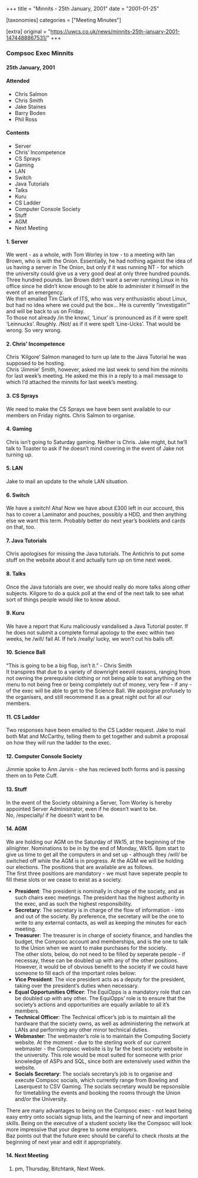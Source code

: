 +++
title = "Minnits - 25th January, 2001"
date = "2001-01-25"

[taxonomies]
categories = ["Meeting Minutes"]

[extra]
original = "https://uwcs.co.uk/news/minnits-25th-january-2001-1474488867531/"
+++

### Compsoc Exec Minnits

#### 25th January, 2001

#### Attended

  - Chris Salmon
  - Chris Smith
  - Jake Staines
  - Barry Boden
  - Phil Ross

#### Contents

  - Server
  - Chris’ Incompetence
  - CS Sprays
  - Gaming
  - LAN
  - Switch
  - Java Tutorials
  - Talks
  - Kuru
  - CS Ladder
  - Computer Console Society
  - Stuff
  - AGM
  - Next Meeting

#### 1\. Server

We went - as a whole, with Tom Worley in tow - to a meeting with Ian Brown, who is with the Onion. Essentially, he had nothing against the idea of us having a server in The Onion, but only if it was running NT - for which the university could give us a very good deal at only three hundred pounds. Three hundred pounds. Ian Brown didn’t want a server running Linux in his office since he didn’t know enough to be able to administer it himself in the event of an emergency.  
We then emailed Tim Clark of ITS, who was very enthusiastic about Linux, but had no idea where we could put the box… He is currently “investigatin’” and will be back to us on Friday.  
To those not already /in the know/, ‘Linux’ is pronounced as if it were spelt ‘Leinnucks’. Roughly. /Not/ as if it were spelt ‘Line-Ucks’. That would be wrong. So very wrong.

#### 2\. Chris’ Incompetence

Chris ‘Kilgore’ Salmon managed to turn up late to the Java Tutorial he was supposed to be hosting.  
Chris ‘Jimmie’ Smith, however, asked me last week to send him the minnits for last week’s meeting. He asked me this in a reply to a mail message to which I’d attached the minnits for last week’s meeting.

#### 3\. CS Sprays

We need to make the CS Sprays we have been sent available to our members on Friday nights. Chris Salmon to organise.

#### 4\. Gaming

Chris isn’t going to Saturday gaming. Neither is Chris. Jake might, but he’ll talk to Toaster to ask if he doesn’t mind covering in the event of Jake not turning up.

#### 5\. LAN

Jake to mail an update to the whole LAN situation.

#### 6\. Switch

We have a switch\! Aha\! Now we have about £300 left in our account, this has to cover a Laminator and pouches, possibly a HDD, and then anything else we want this term. Probably better do next year’s booklets and cards on that, too.

#### 7\. Java Tutorials

Chris apologises for missing the Java tutorials. The Antichris to put some stuff on the website about it and actually turn up on time next week.

#### 8\. Talks

Once the Java tutorials are over, we should really do more talks along other subjects. Kilgore to do a quick poll at the end of the next talk to see what sort of things people would like to know about.

#### 9\. Kuru

We have a report that Kuru maliciously vandalised a Java Tutorial poster. If he does not submit a complete formal apology to the exec within two weeks, he /will/ fail AI. If he’s /really/ lucky, we won’t cut his balls off.

#### 10\. Science Ball

“This is going to be a big flop, isn’t it.” - Chris Smith  
It transpires that due to a variety of downright eeeviil reasons, ranging from not owning the prerequisite clothing or not being able to eat anything on the menu to not being free or being completely out of money, very few - if any - of the exec will be able to get to the Science Ball. We apologise profusely to the organisers, and still recommend it as a great night out for all our members.

#### 11\. CS Ladder

Two responses have been emailed to the CS Ladder request. Jake to mail both Mat and McCarthy, telling them to get together and submit a proposal on how they will run the ladder to the exec.

#### 12\. Computer Console Society

Jimmie spoke to Ann Jarvis - she has recieved both forms and is passing them on to Pete Cuff.

#### 13\. Stuff

In the event of the Society obtaining a Server, Tom Worley is hereby appointed Server Administrator, even if he doesn’t want to be.  
No, /especially/ if he doesn’t want to be.

#### 14\. AGM

We are holding our AGM on the Saturday of Wk15, at the beginning of the allnighter. Nominations to be in by the end of Monday, Wk15. 8pm start to give us time to get all the computers in and set up - although they /will/ be switched off while the AGM is in progress. At the AGM we will be holding our elections. The positions that are available are as follows.  
The first three positions are mandatory - we must have seperate people to fill these slots or we cease to exist as a society.

  - **President**: The president is nominally in charge of the society, and as such chairs exec meetings. The president has the highest authority in the exec, and as such the highest responsibility.
  - **Secretary**: The secretary is in charge of the flow of information - into and out of the society. By preference, the secretary will be the one to write to any external contacts, as well as keeping the minutes for each meeting.
  - **Treasurer**: The treasurer is in charge of society finance, and handles the budget, the Compsoc account and memberships, and is the one to talk to the Union when we want to make purchases for the society.  
    The other slots, below, do not need to be filled by seperate people - if necessay, these can be doubled up with any of the other positions. However, it would be of obvious benefit to the society if we could have someone to fill each of the important roles below:
  - **Vice President**: The vice president acts as a deputy for the president, taking over the president’s duties when necessary.
  - **Equal Opportunities Officer**: The EquiOpps is a mandatory role that can be doubled up with any other. The EquiOpps’ role is to ensure that the society’s actions and opportunities are equally avilable to all it’s members.
  - **Technical Officer**: The Technical officer’s job is to maintain all the hardware that the society owns, as well as administering the network at LANs and performing any other minor technical duties.
  - **Webmaster**: The webmaster’s role is to maintain the Computing Society website. At the moment - due to the sterling work of our current webmaster - the Compsoc website is by far the best society website in the university. This role would be most suited for someone with prior knowledge of ASPs and SQL, since both are extensively used within the website.
  - **Socials Secretary**: The socials secretary’s job is to organise and execute Compsoc socials, which currently range from Bowling and Laserquest to CSV Gaming. The socials secretary would be repsonsible for timetabling the events and booking the rooms through the Union and/or the University.

There are many advantages to being on the Compsoc exec - not least being easy entry onto socials signup lists, and the learning of new and important skills. Being on the executive of a student society like the Compsoc will look more impressive that your degree to some employers.  
Baz points out that the future exec should be careful to check rhosts at the beginning of next year and edit it appropriately.

#### 14\. Next Meeting

1.  pm, Thursday, Bitchtank, Next Week.
